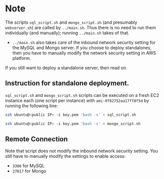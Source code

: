 # Note

The scripts `sql_script.sh` and `mongo_script.sh` (and presumably `webserver.sh`) are called by `../main.sh`. Thus there is no need to run them individually (and manually); running `../main.sh` takes of that.

- `../main.sh` also takes care of the inbound network security setting for the MySQL and Mongo server. If you choose to deploy standalones, then you have to manually modify the network security setting in AWS platform.

If you still want to deploy a standalone server, then read on.

## Instruction for standalone deployment. 

`sql_script.sh` and `mongo_script.sh` scripts can be executed on a fresh EC2 instance each (one script per instance) with `ami-0f82752aa17ff8f5d` by running the following line:

```bash
ssh ubuntu@<public IP> -i key.pem 'bash -s' < sql_script.sh
```

```bash
ssh ubuntu@<public IP> -i key.pem 'bash -s' < mongo_script.sh
```

## Remote Connection

Note that script does not modify the inbound network security setting. You still have to manually modify the settings to enable access:

- `3306` for MySQL
- `27017` for Mongo
